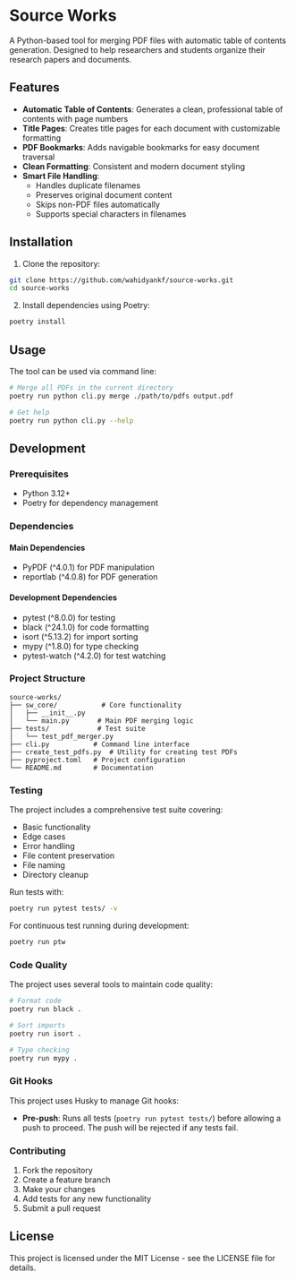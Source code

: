 # Source Works

A Python-based tool for merging PDF files with automatic table of contents generation. Designed to help researchers and students organize their research papers and documents.

## Features

- **Automatic Table of Contents**: Generates a clean, professional table of contents with page numbers
- **Title Pages**: Creates title pages for each document with customizable formatting
- **PDF Bookmarks**: Adds navigable bookmarks for easy document traversal
- **Clean Formatting**: Consistent and modern document styling
- **Smart File Handling**:
  - Handles duplicate filenames
  - Preserves original document content
  - Skips non-PDF files automatically
  - Supports special characters in filenames

## Installation

1. Clone the repository:

```bash
git clone https://github.com/wahidyankf/source-works.git
cd source-works
```

2. Install dependencies using Poetry:

```bash
poetry install
```

## Usage

The tool can be used via command line:

```bash
# Merge all PDFs in the current directory
poetry run python cli.py merge ./path/to/pdfs output.pdf

# Get help
poetry run python cli.py --help
```

## Development

### Prerequisites

- Python 3.12+
- Poetry for dependency management

### Dependencies

#### Main Dependencies

- PyPDF (^4.0.1) for PDF manipulation
- reportlab (^4.0.8) for PDF generation

#### Development Dependencies

- pytest (^8.0.0) for testing
- black (^24.1.0) for code formatting
- isort (^5.13.2) for import sorting
- mypy (^1.8.0) for type checking
- pytest-watch (^4.2.0) for test watching

### Project Structure

```
source-works/
├── sw_core/           # Core functionality
│   ├── __init__.py
│   └── main.py       # Main PDF merging logic
├── tests/            # Test suite
│   └── test_pdf_merger.py
├── cli.py           # Command line interface
├── create_test_pdfs.py  # Utility for creating test PDFs
├── pyproject.toml   # Project configuration
└── README.md        # Documentation
```

### Testing

The project includes a comprehensive test suite covering:

- Basic functionality
- Edge cases
- Error handling
- File content preservation
- File naming
- Directory cleanup

Run tests with:

```bash
poetry run pytest tests/ -v
```

For continuous test running during development:

```bash
poetry run ptw
```

### Code Quality

The project uses several tools to maintain code quality:

```bash
# Format code
poetry run black .

# Sort imports
poetry run isort .

# Type checking
poetry run mypy .
```

### Git Hooks

This project uses Husky to manage Git hooks:

- **Pre-push**: Runs all tests (`poetry run pytest tests/`) before allowing a push to proceed. The push will be rejected if any tests fail.

### Contributing

1. Fork the repository
2. Create a feature branch
3. Make your changes
4. Add tests for any new functionality
5. Submit a pull request

## License

This project is licensed under the MIT License - see the LICENSE file for details.
